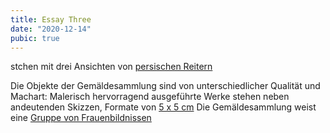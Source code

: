 ```yaml
---
title: Essay Three
date: "2020-12-14"
pubic: true
---
```

stchen mit drei Ansichten von [persischen Reitern](item/72) 

Die Objekte der Gemäldesammlung sind von unterschiedlicher Qualität und Machart: Malerisch hervorragend ausgeführte Werke stehen neben andeutenden Skizzen, Formate von [5 x 5 cm](item/463) Die Gemäldesammlung weist eine [Gruppe von Frauenbildnissen](set/31735)




